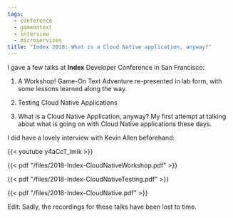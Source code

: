 ```yaml
---
tags:
  - conference
  - gameontext
  - interview
  - microservices
title: "Index 2018: What is a Cloud Native application, anyway?"
---
```

I gave a few talks at **Index** Developer Conference in San Francisco:

1) A Workshop! Game-On Text Adventure re-presented in lab form, with some lessons learned along the way.

2) Testing Cloud Native Applications

3) What is a Cloud Native Application, anyway? My first attempt at talking about what is going on with Cloud Native applications these days.

I did have a lovely interview with Kevin Allen beforehand:

{{< youtube y4aCcT_lmik >}}

<!--more-->

{{< pdf "/files/2018-Index-CloudNativeWorkshop.pdf" >}}
  

{{< pdf "/files/2018-Index-CloudNativeTesting.pdf" >}}
  

{{< pdf "/files/2018-Index-CloudNative.pdf" >}}

Edit: Sadly, the recordings for these talks have been lost to time.